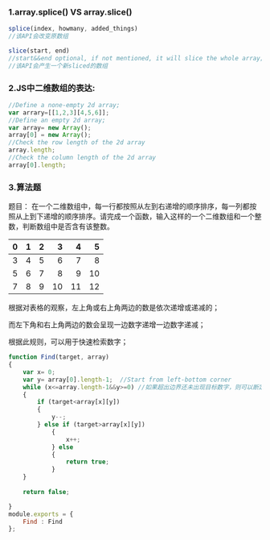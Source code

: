 ### 1.array.splice() VS array.slice()
```javascript
splice(index, howmany, added_things)  
//该API会改变原数组

slice(start, end)
//start&&end optional, if not mentioned, it will slice the whole array;
//该API会产生一个新sliced的数组
```
### 2.JS中二维数组的表达: 

```javascript
//Define a none-empty 2d array;
var arrary=[[1,2,3][4,5,6]];
//Define an empty 2d array;
var array= new Array();
array[0] = new Array();
//Check the row length of the 2d array
array.length;
//Check the column length of the 2d array
array[0].length;
```
### 3.算法题
题目：
在一个二维数组中，每一行都按照从左到右递增的顺序排序，每一列都按照从上到下递增的顺序排序。请完成一个函数，输入这样的一个二维数组和一个整数，判断数组中是否含有该整数。

|0|1|2|3|4|5|
|-- |:-:|-:|-:|-:|-:|
|3|4|5|6|7|8|
|5|6|7|8|9|10|
|7|8|9|10|11|12|

根据对表格的观察，左上角或右上角两边的数是依次递增或递减的；

而左下角和右上角两边的数会呈现一边数字递增一边数字递减；

根据此规则，可以用于快速检索数字；

```javascript
function Find(target, array)
{
    var x= 0;
    var y= array[0].length-1;  //Start from left-bottom corner
    while (x<=array.length-1&&y>=0) //如果超出边界还未出现目标数字，则可以断定该表中没有该数字
    {
        if (target<array[x][y]) 
        {
            y--;
        } else if (target>array[x][y])
            {
                x++;
            } else
            {
                return true;
            }
    }
    
    return false;

}
module.exports = {
    Find : Find
};
```
